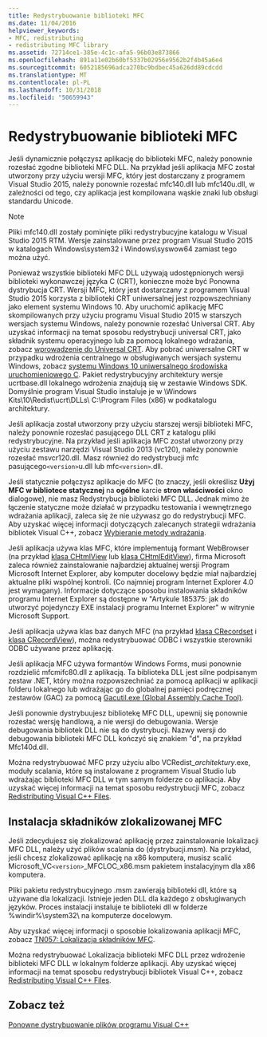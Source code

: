```yaml
---
title: Redystrybuowanie biblioteki MFC
ms.date: 11/04/2016
helpviewer_keywords:
- MFC, redistributing
- redistributing MFC library
ms.assetid: 72714ce1-385e-4c1c-afa5-96b03e873866
ms.openlocfilehash: 891a11e02b60bf5337b02956e9562b2f4b45a6e4
ms.sourcegitcommit: 6052185696adca270bc9bdbec45a626dd89cdcdd
ms.translationtype: MT
ms.contentlocale: pl-PL
ms.lasthandoff: 10/31/2018
ms.locfileid: "50659943"
---
```

# <a name="redistributing-the-mfc-library"></a>Redystrybuowanie biblioteki MFC

Jeśli dynamicznie połączysz aplikację do biblioteki MFC, należy ponownie rozesłać zgodne biblioteki MFC DLL. Na przykład jeśli aplikacja MFC został utworzony przy użyciu wersji MFC, który jest dostarczany z programem Visual Studio 2015, należy ponownie rozesłać mfc140.dll lub mfc140u.dll, w zależności od tego, czy aplikacja jest kompilowana wąskie znaki lub obsługi standardu Unicode.

> [!NOTE]
>  Pliki mfc140.dll zostały pominięte pliki redystrybucyjne katalogu w Visual Studio 2015 RTM. Wersje zainstalowane przez program Visual Studio 2015 w katalogach Windows\system32 i Windows\syswow64 zamiast tego można użyć.

Ponieważ wszystkie biblioteki MFC DLL używają udostępnionych wersji biblioteki wykonawczej języka C (CRT), konieczne może być Ponowna dystrybucja CRT. Wersji MFC, który jest dostarczany z programem Visual Studio 2015 korzysta z biblioteki CRT uniwersalnej jest rozpowszechniany jako element systemu Windows 10. Aby uruchomić aplikację MFC skompilowanych przy użyciu programu Visual Studio 2015 w starszych wersjach systemu Windows, należy ponownie rozesłać Universal CRT. Aby uzyskać informacji na temat sposobu redystrybucji universal CRT, jako składnik systemu operacyjnego lub za pomocą lokalnego wdrażania, zobacz [wprowadzenie do Universal CRT](http://go.microsoft.com/fwlink/p/?linkid=617977). Aby pobrać uniwersalne CRT w przypadku wdrożenia centralnego w obsługiwanych wersjach systemu Windows, zobacz [systemu Windows 10 uniwersalnego środowiska uruchomieniowego C](http://go.microsoft.com/fwlink/p/?LinkId=619489). Pakiet redystrybucyjny architektury wersje ucrtbase.dll lokalnego wdrożenia znajdują się w zestawie Windows SDK. Domyślnie program Visual Studio instaluje je w \Windows Kits\10\Redist\ucrt\DLLs\ C:\Program Files (x86) w podkatalogu architektury.

Jeśli aplikacja został utworzony przy użyciu starszej wersji biblioteki MFC, należy ponownie rozesłać pasującego DLL CRT z katalogu pliki redystrybucyjne. Na przykład jeśli aplikacja MFC został utworzony przy użyciu zestawu narzędzi Visual Studio 2013 (vc120), należy ponownie rozesłać msvcr120.dll. Masz również do redystrybucji mfc pasującego`<version>`u.dll lub mfc`<version>`.dll.

Jeśli statycznie połączysz aplikacje do MFC (to znaczy, jeśli określisz **Użyj MFC w bibliotece statycznej** na **ogólne** karcie **stron właściwości** okno dialogowe), nie masz Redystrybucja biblioteki MFC DLL. Jednak mimo że łączenie statyczne może działać w przypadku testowania i wewnętrznego wdrażania aplikacji, zaleca się że nie używasz go do redystrybucji MFC. Aby uzyskać więcej informacji dotyczących zalecanych strategii wdrażania bibliotek Visual C++, zobacz [Wybieranie metody wdrażania](../ide/choosing-a-deployment-method.md).

Jeśli aplikacja używa klas MFC, które implementują formant WebBrowser (na przykład [klasa CHtmlView](../mfc/reference/chtmlview-class.md) lub [klasa CHtmlEditView](../mfc/reference/chtmleditview-class.md)), firma Microsoft zaleca również zainstalowanie najbardziej aktualnej wersji Program Microsoft Internet Explorer, aby komputer docelowy będzie miał najbardziej aktualne pliki wspólnej kontroli. (Co najmniej program Internet Explorer 4.0 jest wymagany). Informacje dotyczące sposobu instalowania składników programu Internet Explorer są dostępne w "Artykule 185375: jak do utworzyć pojedynczy EXE instalacji programu Internet Explorer" w witrynie Microsoft Support.

Jeśli aplikacja używa klas baz danych MFC (na przykład [klasa CRecordset](../mfc/reference/crecordset-class.md) i [klasa CRecordView](../mfc/reference/crecordview-class.md)), można redystrybuować ODBC i wszystkie sterowniki ODBC używane przez aplikację.

Jeśli aplikacja MFC używa formantów Windows Forms, musi ponownie rozdzielić mfcmifc80.dll z aplikacją. Ta biblioteka DLL jest silne podpisanym zestaw .NET, który można rozpowszechniać za pomocą aplikacji w aplikacji folderu lokalnego lub wdrażając go do globalnej pamięci podręcznej zestawów (GAC) za pomocą [Gacutil.exe (Global Assembly Cache Tool)](/dotnet/framework/tools/gacutil-exe-gac-tool).

Jeśli ponownie dystrybuujesz bibliotekę MFC DLL, upewnij się ponownie rozesłać wersję handlową, a nie wersji do debugowania. Wersje debugowania bibliotek DLL nie są do dystrybucji. Nazwy wersji do debugowania biblioteki MFC DLL kończyć się znakiem "d", na przykład Mfc140d.dll.

Można redystrybuować MFC przy użyciu albo VCRedist_*architektury*.exe, moduły scalania, które są instalowane z programem Visual Studio lub wdrażając biblioteki MFC DLL w tym samym folderze co aplikacja. Aby uzyskać więcej informacji na temat sposobu redystrybucji MFC, zobacz [Redistributing Visual C++ Files](../ide/redistributing-visual-cpp-files.md).

## <a name="installation-of-localized-mfc-components"></a>Instalacja składników zlokalizowanej MFC

Jeśli zdecydujesz się zlokalizować aplikację przez zainstalowanie lokalizacji MFC DLL, należy użyć plików scalania do (dystrybucji.msm). Na przykład, jeśli chcesz zlokalizować aplikację na x86 komputera, musisz scalić Microsoft_VC`<version>`_MFCLOC_x86.msm pakietem instalacyjnym dla x86 komputera.

Pliki pakietu redystrybucyjnego .msm zawierają biblioteki dll, które są używane dla lokalizacji. Istnieje jeden DLL dla każdego z obsługiwanych języków. Proces instalacji instaluje te biblioteki dll w folderze %windir%\system32\ na komputerze docelowym.

Aby uzyskać więcej informacji o sposobie lokalizowania aplikacji MFC, zobacz [TN057: Lokalizacja składników MFC](../mfc/tn057-localization-of-mfc-components.md).

Można redystrybuować Lokalizacja biblioteki MFC DLL przez wdrożenie biblioteki MFC DLL w lokalnym folderze aplikacji. Aby uzyskać więcej informacji na temat sposobu redystrybucji bibliotek Visual C++, zobacz [Redistributing Visual C++ Files](../ide/redistributing-visual-cpp-files.md).

## <a name="see-also"></a>Zobacz też

[Ponowne dystrybuowanie plików programu Visual C++](../ide/redistributing-visual-cpp-files.md)
